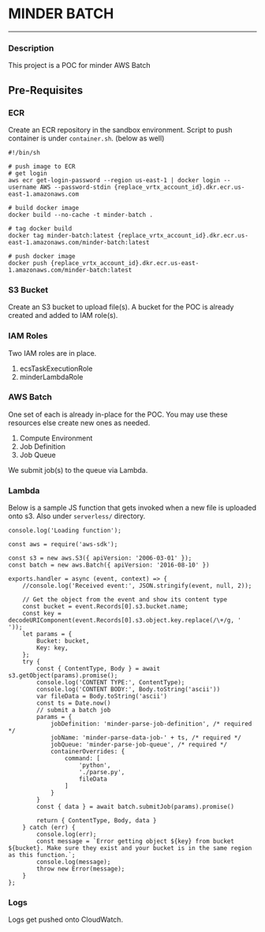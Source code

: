 # MINDER BATCH
___

### Description

This project is a POC for minder AWS Batch

## Pre-Requisites

### ECR 

Create an ECR repository in the sandbox environment. Script to push container is under `container.sh`. (below as well)

```
#!/bin/sh

# push image to ECR 
# get login 
aws ecr get-login-password --region us-east-1 | docker login --username AWS --password-stdin {replace_vrtx_account_id}.dkr.ecr.us-east-1.amazonaws.com

# build docker image 
docker build --no-cache -t minder-batch .

# tag docker build
docker tag minder-batch:latest {replace_vrtx_account_id}.dkr.ecr.us-east-1.amazonaws.com/minder-batch:latest

# push docker image
docker push {replace_vrtx_account_id}.dkr.ecr.us-east-1.amazonaws.com/minder-batch:latest
```

### S3 Bucket 

Create an S3 bucket to upload file(s). A bucket for the POC is already created and added to IAM role(s).

### IAM Roles 

Two IAM roles are in place. 

1. ecsTaskExecutionRole
2. minderLambdaRole 

### AWS Batch

One set of each is already in-place for the POC. You may use these resources else create new ones as needed.

1. Compute Environment
2. Job Definition
3. Job Queue 

We submit job(s) to the queue via Lambda.

### Lambda 

Below is a sample JS function that gets invoked when a new file is uploaded onto s3. Also under `serverless/` directory. 

```
console.log('Loading function');

const aws = require('aws-sdk');

const s3 = new aws.S3({ apiVersion: '2006-03-01' });
const batch = new aws.Batch({ apiVersion: '2016-08-10' })

exports.handler = async (event, context) => {
    //console.log('Received event:', JSON.stringify(event, null, 2));

    // Get the object from the event and show its content type
    const bucket = event.Records[0].s3.bucket.name;
    const key = decodeURIComponent(event.Records[0].s3.object.key.replace(/\+/g, ' '));
    let params = {
        Bucket: bucket,
        Key: key,
    };
    try {
        const { ContentType, Body } = await s3.getObject(params).promise();
        console.log('CONTENT TYPE:', ContentType);
        console.log('CONTENT BODY:', Body.toString('ascii'))
        var fileData = Body.toString('ascii')
        const ts = Date.now()
        // submit a batch job 
        params = {
            jobDefinition: 'minder-parse-job-definition', /* required */
            jobName: 'minder-parse-data-job-' + ts, /* required */
            jobQueue: 'minder-parse-job-queue', /* required */
            containerOverrides: {
                command: [
                    'python',
                    './parse.py',
                    fileData
                ]
            }
        }
        const { data } = await batch.submitJob(params).promise()

        return { ContentType, Body, data }
    } catch (err) {
        console.log(err);
        const message = `Error getting object ${key} from bucket ${bucket}. Make sure they exist and your bucket is in the same region as this function.`;
        console.log(message);
        throw new Error(message);
    }
};
```

### Logs 

Logs get pushed onto CloudWatch.
